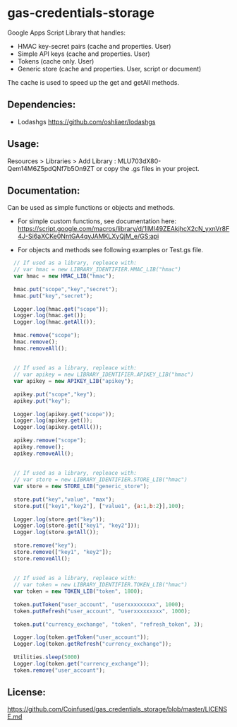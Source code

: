 # gas-credentials-storage

Google Apps Script Library that handles:

- HMAC key-secret pairs (cache and properties. User)
- Simple API keys (cache and properties. User)
- Tokens (cache only. User)
- Generic store (cache and properties. User, script or document)

The cache is used to speed up the get and getAll methods.

## Dependencies:

- Lodashgs https://github.com/oshliaer/lodashgs

## Usage:

Resources > Libraries > Add Library : MLU703dX80-Qem14M6Z5pdQNf7b5On9ZT
or copy the .gs files in your project. 


## Documentation:

Can be used as simple functions or objects and methods.

- For simple custom functions, see documentation here: https://script.google.com/macros/library/d/1lMI49ZEAkjhcX2cN_yxnVr8F4J-Si6aXCKe0NntGA4qyJAMKLXyQjM_e/GS:api

- For objects and methods see following examples or Test.gs file.

```javascript
  // If used as a library, repleace with:
  // var hmac = new LIBRARY_IDENTIFIER.HMAC_LIB("hmac")
  var hmac = new HMAC_LIB("hmac");
  
  hmac.put("scope","key","secret");
  hmac.put("key","secret");
  
  Logger.log(hmac.get("scope"));
  Logger.log(hmac.get()); 
  Logger.log(hmac.getAll());
  
  hmac.remove("scope");
  hmac.remove();
  hmac.removeAll();
  
  
  // If used as a library, repleace with:
  // var apikey = new LIBRARY_IDENTIFIER.APIKEY_LIB("hmac")
  var apikey = new APIKEY_LIB("apikey");
  
  apikey.put("scope","key");
  apikey.put("key");
  
  Logger.log(apikey.get("scope"));
  Logger.log(apikey.get()); 
  Logger.log(apikey.getAll());
  
  apikey.remove("scope");
  apikey.remove();
  apikey.removeAll();
  
  
  // If used as a library, repleace with:
  // var store = new LIBRARY_IDENTIFIER.STORE_LIB("hmac")
  var store = new STORE_LIB("generic_store");
  
  store.put("key","value", "max");
  store.put(["key1","key2"], ["value1", {a:1,b:2}],100);
  
  Logger.log(store.get("key"));
  Logger.log(store.get(["key1", "key2"])); 
  Logger.log(store.getAll());
  
  store.remove("key");
  store.remove(["key1", "key2"]); 
  store.removeAll();
  
  
  // If used as a library, repleace with:
  // var token = new LIBRARY_IDENTIFIER.TOKEN_LIB("hmac")
  var token = new TOKEN_LIB("token", 1800);
  
  token.putToken("user_account", "userxxxxxxxxx", 1000);
  token.putRefresh("user_account", "userxxxxxxxxx", 1000);
  
  token.put("currency_exchange", "token", "refresh_token", 3);
  
  Logger.log(token.getToken("user_account"));
  Logger.log(token.getRefresh("currency_exchange"));
  
  Utilities.sleep(5000)
  Logger.log(token.get("currency_exchange"));
  token.remove("user_account");
```


## License:

https://github.com/Coinfused/gas_credentials_storage/blob/master/LICENSE.md
